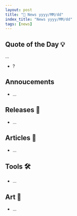 ```yaml
---
layout: post
title: "📜 News yyyy/MM/dd"
index_title: "News yyyy/MM/dd"
tags: [news]
---
```


## Quote of the Day 💡

...

- ?

## Annoucements

- ...

## Releases 🥳

- ...

## Articles 📜

- ...

## Tools 🛠

- ...

## Art 🎨

- ...


